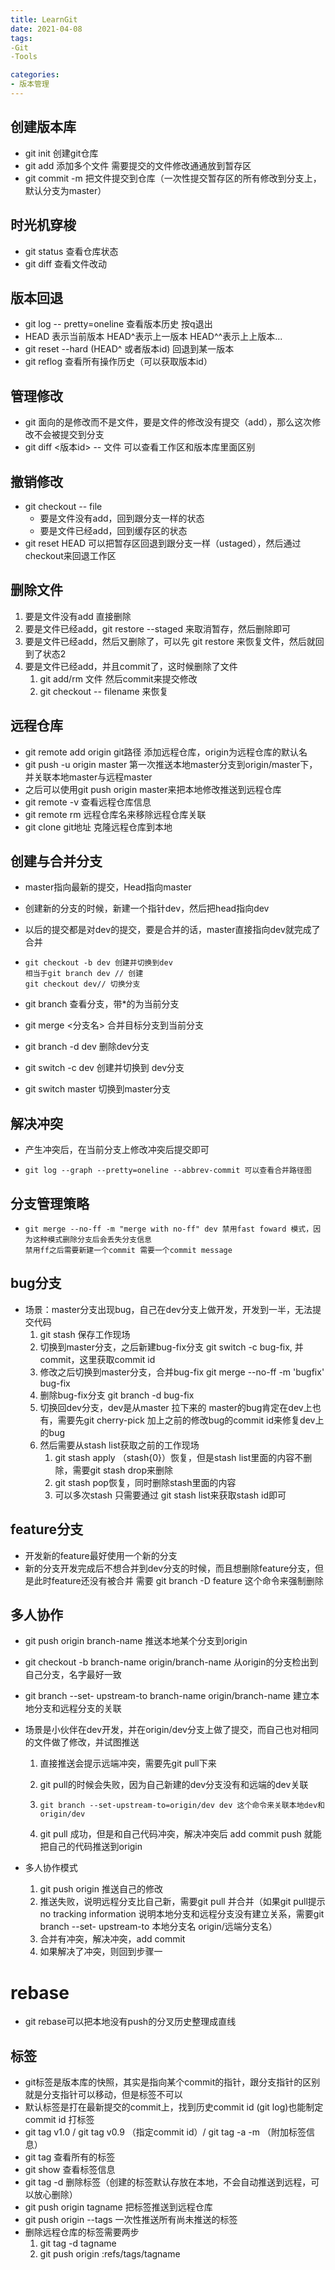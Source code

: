 ```yaml
---
title: LearnGit  
date: 2021-04-08  
tags:
-Git
-Tools

categories:
- 版本管理
---
```

## 创建版本库

- git init 创建git仓库
- git add 添加多个文件 需要提交的文件修改通通放到暂存区
- git commit -m <message> 把文件提交到仓库（一次性提交暂存区的所有修改到分支上，默认分支为master）

##  时光机穿梭

- git status 查看仓库状态
- git diff  <filename> 查看文件改动

## 版本回退

- git log -- pretty=oneline 查看版本历史 按q退出
- HEAD 表示当前版本 HEAD^表示上一版本 HEAD^^表示上上版本...
- git reset --hard (HEAD^ 或者版本id) 回退到某一版本
- git reflog 查看所有操作历史（可以获取版本id）

## 管理修改

- git 面向的是修改而不是文件，要是文件的修改没有提交（add），那么这次修改不会被提交到分支
- git diff <版本id> -- 文件 可以查看工作区和版本库里面区别

## 撤销修改

- git checkout -- file 
  - 要是文件没有add，回到跟分支一样的状态
  - 要是文件已经add，回到缓存区的状态
- git reset HEAD <file> 可以把暂存区回退到跟分支一样（ustaged），然后通过checkout来回退工作区

## 删除文件

1. 要是文件没有add 直接删除
2. 要是文件已经add，git restore --staged <filename> 来取消暂存，然后删除即可
3. 要是文件已经add，然后又删除了，可以先 git restore <filename>来恢复文件，然后就回到了状态2
4. 要是文件已经add，并且commit了，这时候删除了文件
   1. git add/rm 文件 然后commit来提交修改
   2. git checkout -- filename 来恢复

## 远程仓库

- git remote add origin git路径 添加远程仓库，origin为远程仓库的默认名
- git push -u origin master 第一次推送本地master分支到origin/master下，并关联本地master与远程master
- 之后可以使用git push origin master来把本地修改推送到远程仓库
- git remote -v 查看远程仓库信息
- git remote rm 远程仓库名来移除远程仓库关联
- git clone git地址 克隆远程仓库到本地

## 创建与合并分支

- master指向最新的提交，Head指向master

- 创建新的分支的时候，新建一个指针dev，然后把head指向dev

- 以后的提交都是对dev的提交，要是合并的话，master直接指向dev就完成了合并

- ```
  git checkout -b dev 创建并切换到dev
  相当于git branch dev // 创建
  git checkout dev// 切换分支
  ```

- git branch 查看分支，带*的为当前分支

- git merge <分支名> 合并目标分支到当前分支

- git branch -d dev 删除dev分支

- git switch -c dev 创建并切换到 dev分支

- git switch master 切换到master分支

## 解决冲突

- 产生冲突后，在当前分支上修改冲突后提交即可

- ```
  git log --graph --pretty=oneline --abbrev-commit 可以查看合并路径图
  ```

## 分支管理策略

- ```
  git merge --no-ff -m "merge with no-ff" dev 禁用fast foward 模式，因为这种模式删除分支后会丢失分支信息
  禁用ff之后需要新建一个commit 需要一个commit message
  ```

## bug分支

- 场景：master分支出现bug，自己在dev分支上做开发，开发到一半，无法提交代码
  1. git stash 保存工作现场
  2. 切换到master分支，之后新建bug-fix分支 git switch -c bug-fix, 并commit，这里获取commit id
  3. 修改之后切换到master分支，合并bug-fix git merge --no-ff -m 'bugfix' bug-fix
  4. 删除bug-fix分支 git branch -d bug-fix
  5. 切换回dev分支，dev是从master 拉下来的 master的bug肯定在dev上也有，需要先git cherry-pick 加上之前的修改bug的commit id来修复dev上的bug
  6. 然后需要从stash list获取之前的工作现场
     1. git stash apply （stash{0}）恢复，但是stash list里面的内容不删除，需要git stash drop来删除
     2. git stash pop恢复，同时删除stash里面的内容
     3. 可以多次stash 只需要通过 git stash list来获取stash id即可

## feature分支

- 开发新的feature最好使用一个新的分支
- 新的分支开发完成后不想合并到dev分支的时候，而且想删除feature分支，但是此时feature还没有被合并 需要 git branch -D feature 这个命令来强制删除

## 多人协作

- git push origin branch-name 推送本地某个分支到origin

- git checkout -b branch-name origin/branch-name 从origin的分支检出到自己分支，名字最好一致

- git branch --set- upstream-to branch-name origin/branch-name 建立本地分支和远程分支的关联

- 场景是小伙伴在dev开发，并在origin/dev分支上做了提交，而自己也对相同的文件做了修改，并试图推送

  1. 直接推送会提示远端冲突，需要先git pull下来

  2. git pull的时候会失败，因为自己新建的dev分支没有和远端的dev关联

  3. ```
     git branch --set-upstream-to=origin/dev dev 这个命令来关联本地dev和origin/dev
     ```

  4. git pull 成功，但是和自己代码冲突，解决冲突后 add commit push 就能把自己的代码推送到origin

- 多人协作模式

  1. git push origin <branch-name> 推送自己的修改
  2. 推送失败，说明远程分支比自己新，需要git pull 并合并（如果git pull提示no tracking information 说明本地分支和远程分支没有建立关系，需要git branch --set- upstream-to 本地分支名 origin/远端分支名）
  3. 合并有冲突，解决冲突，add commit 
  4. 如果解决了冲突，则回到步骤一

# rebase

- git rebase可以把本地没有push的分叉历史整理成直线

## 标签

- git标签是版本库的快照，其实是指向某个commit的指针，跟分支指针的区别就是分支指针可以移动，但是标签不可以
- 默认标签是打在最新提交的commit上，找到历史commit id (git log)也能制定commit id 打标签
- git tag v1.0 / git tag v0.9 <commit id> （指定commit id）/ git tag -a <tagname> -m <message> （附加标签信息）
- git tag 查看所有的标签
- git show <tagname> 查看标签信息
- git tag -d <tagname> 删除标签（创建的标签默认存放在本地，不会自动推送到远程，可以放心删除）
- git push origin tagname 把标签推送到远程仓库
- git push origin --tags 一次性推送所有尚未推送的标签
- 删除远程仓库的标签需要两步
  1. git tag -d tagname
  2. git push origin :refs/tags/tagname

